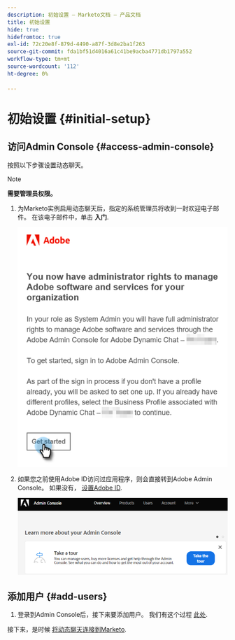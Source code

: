 ```yaml
---
description: 初始设置 — Marketo文档 — 产品文档
title: 初始设置
hide: true
hidefromtoc: true
exl-id: 72c20e8f-879d-4490-a87f-3d8e2ba1f263
source-git-commit: fda1bf51d4016a61c41be9acba4771db1797a552
workflow-type: tm+mt
source-wordcount: '112'
ht-degree: 0%

---
```


# 初始设置 {#initial-setup}

## 访问Admin Console {#access-admin-console}

按照以下步骤设置动态聊天。

>[!NOTE]
>
>**需要管理员权限。**

1. 为Marketo实例启用动态聊天后，指定的系统管理员将收到一封欢迎电子邮件。 在该电子邮件中，单击 **入门**.

   ![](assets/initial-setup-1.png)

1. 如果您之前使用Adobe ID访问过应用程序，则会直接转到Adobe Admin Console。 如果没有， [设置Adobe ID](https://helpx.adobe.com/manage-account/using/create-update-adobe-id.html).

   ![](assets/initial-setup-2.png)

## 添加用户 {#add-users}

1. 登录到Admin Console后，接下来要添加用户。 我们有这个过程 [此处](/help/marketo/product-docs/demand-generation/dynamic-chat/add-or-remove-chat-users.md#add-a-chat-user).

接下来，是时候 [将动态聊天连接到Marketo](/help/marketo/product-docs/demand-generation/dynamic-chat/connect-dynamic-chat-to-marketo.md).
